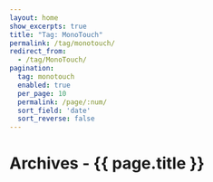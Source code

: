 ```yaml
---
layout: home
show_excerpts: true
title: "Tag: MonoTouch"
permalink: /tag/monotouch/
redirect_from:
  - /tag/MonoTouch/
pagination:
  tag: monotouch
  enabled: true
  per_page: 10
  permalink: /page/:num/
  sort_field: 'date'
  sort_reverse: false
---
```


<h1>Archives - {{ page.title }}</h1>
